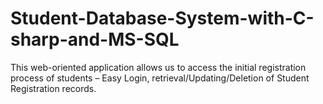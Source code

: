 # Student-Database-System-with-C-sharp-and-MS-SQL
This web-oriented application allows us to access the initial registration process of students – Easy Login, retrieval/Updating/Deletion of Student Registration records.
